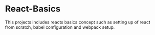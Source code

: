 # React-Basics
This projects includes reacts basics concept such as setting up of react from scratch, babel configuration and webpack setup. 
